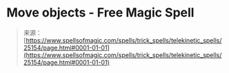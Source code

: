 <!--yml

category: 未分类

date: 2024-06-12 19:11:50

-->

# Move objects - Free Magic Spell

> 来源：[https://www.spellsofmagic.com/spells/trick_spells/telekinetic_spells/25154/page.html#0001-01-01](https://www.spellsofmagic.com/spells/trick_spells/telekinetic_spells/25154/page.html#0001-01-01)
